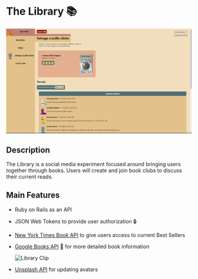 # The Library 📚

![Library Screenshot](libraryreadme.png)

## Description
The Library is a social media experiment focused around bringing users together through books.
Users will create and join book clubs to discuss their current reads.

## Main Features
* Ruby on Rails as an API
* JSON Web Tokens to provide user authorization 🔒
* [New York Times Book API](https://developer.nytimes.com/docs/books-product/1/overview) to give users access to current Best Sellers
* [Google Books API](https://developers.google.com/books) 📖 for more detailed book information

  ![Library Clip](https://media.giphy.com/media/iIH1HSia9w0pLJOxZ4/giphy.gif)

* [Unsplash API](https://unsplash.com/documentation) for updating avatars
